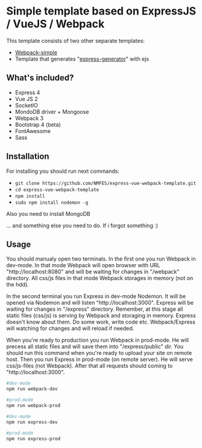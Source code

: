 # Simple template based on ExpressJS / VueJS / Webpack

This template consists of two other separate templates:
* [Webpack-simple](https://github.com/vuejs-templates/webpack-simple)
* Template that generates "[express-generator](http://expressjs.com/en/starter/generator.html)" with ejs

## What's included?
* Express 4
* Vue JS 2
* SocketIO
* MondoDB driver + Mongoose
* Webpack 3
* Bootstrap 4 (beta)
* FontAwesome
* Sass


## Installation

For installing you should run next commands:
* `git clone https://github.com/NMFES/express-vue-webpack-template.git`
* `cd express-vue-webpack-template`
* `npm install`
* `sudo npm install nodemon -g`

Also you need to install MongoDB

... and something else you need to do. If i forgot something :)


## Usage

You should manualy open two terminals. In the first one you run Webpack in dev-mode. In that mode Webpack will open browser with URL "http://localhost:8080" and will be waiting for changes in "/webpack" directory. All css/js files in that mode Webpack storages in memory (not on the hdd). 

In the second terminal you run Express in dev-mode Nodemon. It will be opened via Nodemon and will listen "http://localhost:3000". Express will be waiting for changes in "/express" directory. Remember, at this stage all static files (css/js) is serving by Webpack and storaging in memory. Express doesn't know about them. Do some work, write code etc. Webpack/Express will watching for changes and will reload if needed.

When you're ready to production you run Webpack in prod-mode. He will precess all static files and will save them into "/express/public" dir. You should run this command when you're ready to upload your site on remote host. Then you run Express in prod-mode (on remote server). He will serve css/js-files (not Webpack). After that all requests should coming to "http://localhost:3000".

``` bash
#dev-mode
npm run webpack-dev

#prod-mode
npm run webpack-prod

#dev-mode
npm run express-dev

#prod-mode
npm run express-prod
```
